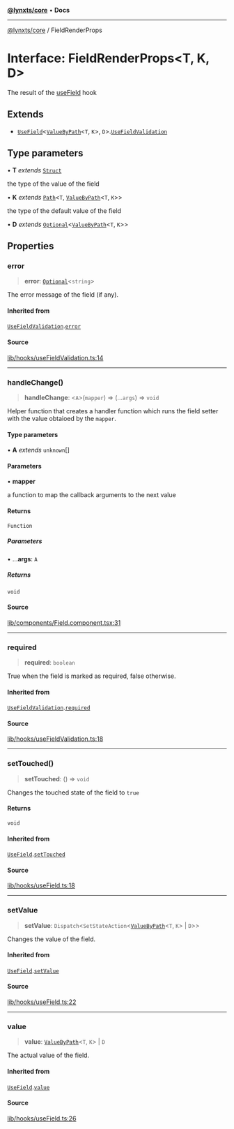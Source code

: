 [**@lynxts/core**](../README.md) • **Docs**

***

[@lynxts/core](../README.md) / FieldRenderProps

# Interface: FieldRenderProps\<T, K, D\>

The result of the [useField](../functions/useField.md) hook

## Extends

- [`UseField`](UseField.md)\<[`ValueByPath`](../type-aliases/ValueByPath.md)\<`T`, `K`\>, `D`\>.[`UseFieldValidation`](UseFieldValidation.md)

## Type parameters

• **T** *extends* [`Struct`](../type-aliases/Struct.md)

the type of the value of the field

• **K** *extends* [`Path`](../type-aliases/Path.md)\<`T`, [`ValueByPath`](../type-aliases/ValueByPath.md)\<`T`, `K`\>\>

the type of the default value of the field

• **D** *extends* [`Optional`](../type-aliases/Optional.md)\<[`ValueByPath`](../type-aliases/ValueByPath.md)\<`T`, `K`\>\>

## Properties

### error

> **error**: [`Optional`](../type-aliases/Optional.md)\<`string`\>

The error message of the field (if any).

#### Inherited from

[`UseFieldValidation`](UseFieldValidation.md).[`error`](UseFieldValidation.md#error)

#### Source

[lib/hooks/useFieldValidation.ts:14](https://github.com/JoseLion/lynxts/blob/main/packages/core/src/lib/hooks/useFieldValidation.ts#L14)

***

### handleChange()

> **handleChange**: \<`A`\>(`mapper`) => (...`args`) => `void`

Helper function that creates a handler function which runs the field
setter with the value obtaioed by the `mapper`.

#### Type parameters

• **A** *extends* `unknown`[]

#### Parameters

• **mapper**

a function to map the callback arguments to the next value

#### Returns

`Function`

##### Parameters

• ...**args**: `A`

##### Returns

`void`

#### Source

[lib/components/Field.component.tsx:31](https://github.com/JoseLion/lynxts/blob/main/packages/core/src/lib/components/Field.component.tsx#L31)

***

### required

> **required**: `boolean`

True when the field is marked as required, false otherwise.

#### Inherited from

[`UseFieldValidation`](UseFieldValidation.md).[`required`](UseFieldValidation.md#required)

#### Source

[lib/hooks/useFieldValidation.ts:18](https://github.com/JoseLion/lynxts/blob/main/packages/core/src/lib/hooks/useFieldValidation.ts#L18)

***

### setTouched()

> **setTouched**: () => `void`

Changes the touched state of the field to `true`

#### Returns

`void`

#### Inherited from

[`UseField`](UseField.md).[`setTouched`](UseField.md#settouched)

#### Source

[lib/hooks/useField.ts:18](https://github.com/JoseLion/lynxts/blob/main/packages/core/src/lib/hooks/useField.ts#L18)

***

### setValue

> **setValue**: `Dispatch`\<`SetStateAction`\<[`ValueByPath`](../type-aliases/ValueByPath.md)\<`T`, `K`\> \| `D`\>\>

Changes the value of the field.

#### Inherited from

[`UseField`](UseField.md).[`setValue`](UseField.md#setvalue)

#### Source

[lib/hooks/useField.ts:22](https://github.com/JoseLion/lynxts/blob/main/packages/core/src/lib/hooks/useField.ts#L22)

***

### value

> **value**: [`ValueByPath`](../type-aliases/ValueByPath.md)\<`T`, `K`\> \| `D`

The actual value of the field.

#### Inherited from

[`UseField`](UseField.md).[`value`](UseField.md#value)

#### Source

[lib/hooks/useField.ts:26](https://github.com/JoseLion/lynxts/blob/main/packages/core/src/lib/hooks/useField.ts#L26)

